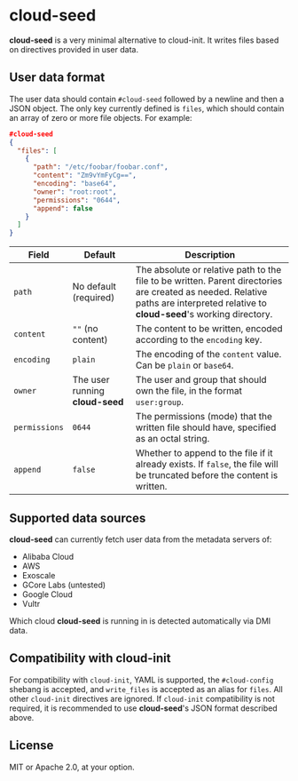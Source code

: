 # cloud-seed

**cloud-seed** is a very minimal alternative to cloud-init. It writes files based on directives provided in user data.

## User data format

The user data should contain `#cloud-seed` followed by a newline and then a JSON object. The only key currently defined is `files`, which should contain an array of zero or more file objects. For example:

```json
#cloud-seed
{
  "files": [
    {
      "path": "/etc/foobar/foobar.conf",
      "content": "Zm9vYmFyCg==",
      "encoding": "base64",
      "owner": "root:root",
      "permissions": "0644",
      "append": false
    }
  ]
}
```

| Field | Default | Description |
| --- | --- | --- |
| `path` | No default (required) | The absolute or relative path to the file to be written. Parent directories are created as needed. Relative paths are interpreted relative to **cloud-seed**'s working directory. |
| `content` | `""` (no content) | The content to be written, encoded according to the `encoding` key. |
| `encoding` | `plain` | The encoding of the `content` value. Can be `plain` or `base64`. |
| `owner` | The user running **cloud-seed** | The user and group that should own the file, in the format `user:group`. |
| `permissions` | `0644` | The permissions (mode) that the written file should have, specified as an octal string. |
| `append` | `false` | Whether to append to the file if it already exists. If `false`, the file will be truncated before the content is written. |

## Supported data sources

**cloud-seed** can currently fetch user data from the metadata servers of:

* Alibaba Cloud
* AWS
* Exoscale
* GCore Labs (untested)
* Google Cloud
* Vultr

Which cloud **cloud-seed** is running in is detected automatically via DMI data.

## Compatibility with cloud-init

For compatibility with `cloud-init`, YAML is supported, the `#cloud-config` shebang is accepted, and `write_files` is accepted as an alias for `files`. All other `cloud-init` directives are ignored. If `cloud-init` compatibility is not required, it is recommended to use **cloud-seed**'s JSON format described above.

## License

MIT or Apache 2.0, at your option.

